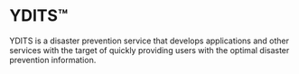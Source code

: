 # YDITS™

YDITS is a disaster prevention service that develops applications and other services with the target of quickly providing users with the optimal disaster prevention information.
